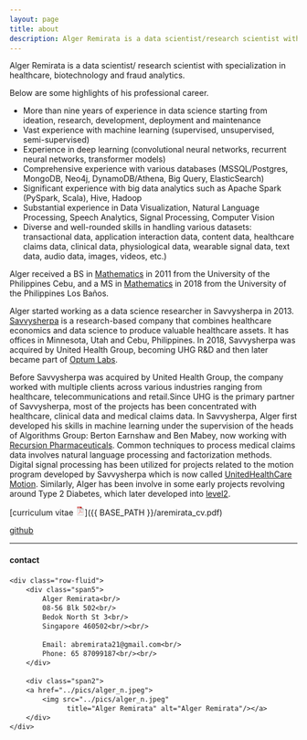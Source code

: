 ```yaml
---
layout: page
title: about
description: Alger Remirata is a data scientist/research scientist with specialization in healthcare, biotechnology and fraud analytics. 
---
```


Alger Remirata is a data scientist/ research scientist 
with specialization in healthcare, biotechnology and fraud analytics.

Below are some highlights of his professional career.

- More than nine years of experience in data science starting from ideation, research, development, deployment and maintenance
- Vast experience with machine learning (supervised, unsupervised, semi-supervised)
- Experience in deep learning (convolutional neural networks, recurrent neural networks, transformer models)
- Comprehensive experience with various databases (MSSQL/Postgres, MongoDB, Neo4j, DynamoDB/Athena, Big Query, ElasticSearch)
- Significant experience with big data analytics such as Apache Spark (PySpark, Scala), Hive, Hadoop
- Substantial experience in Data Visualization, Natural Language Processing, Speech Analytics, Signal Processing, Computer Vision
- Diverse and well-rounded skills in handling various datasets: transactional data, application interaction data, content data, healthcare
claims data, clinical data, physiological data, wearable signal data, text data, audio data, images, videos, etc.)

Alger received a BS in [Mathematics](https://cs.upcebu.edu.ph/academics/mathematics-and-statistics/)
in 2011 from the
University of the Philippines Cebu, and a
MS in [Mathematics](https://www.uplbgraduateschool.org/academic-programs/mathematics-math/) in 2018 from the
University of the Philippines Los Baños.

Alger started working as a data science researcher in Savvysherpa in 2013. [Savvysherpa](https://www.linkedin.com/company/savvysherpa-inc/) is a research-based company that combines healthcare economics and data science to produce valuable healthcare assets. It has offices in Minnesota, Utah and Cebu, Philippines. In 2018, Savvysherpa was acquired by United Health Group, becoming UHG R&D and then later became part of [Optum Labs](https://www.optumlabs.com/).

Before Savvysherpa was acquired by United Health Group, the company worked with multiple clients across various industries ranging from healthcare, telecommunications and retail.Since UHG is the primary partner of Savvysherpa, most of the projects has been concentrated with healthcare, clinical data and medical claims data. In Savvysherpa, Alger first developed his skills in machine learning under the supervision of the heads of Algorithms Group: Berton Earnshaw and Ben Mabey, now working with [Recursion Pharmaceuticals](https://www.recursion.com/). Common techniques to process medical claims data involves natural language processing and factorization methods. Digital signal processing has been utilized for projects related to the motion program developed by Savvysherpa which is now called [UnitedHealthCare Motion](https://unitedhealthcaremotion.com/). Similarly, Alger has been involve in some early projects revolving around Type 2 Diabetes, which later developed into [level2](https://mylevel2.com/our-approach/). 

[curriculum vitae ![CV as pdf](icons16/pdf-icon.png)]({{ BASE_PATH }}/aremirata_cv.pdf)<br/>
<!-- [impactstory](https://impactstory.org/u/0000-0002-4914-6671)<br/> -->
[github](https://github.com/aremirata)<br/>

---

<div class="container">
<h4><a name="contact"></a>contact</h4>

    <div class="row-fluid">
        <div class="span5">
            Alger Remirata<br/>
            08-56 Blk 502<br/>
            Bedok North St 3<br/> 
            Singapore 460502<br/><br/>

            Email: abremirata21@gmail.com<br/>
            Phone: 65 87099187<br/><br/>
        </div>

        <div class="span2">
        <a href="../pics/alger_n.jpeg">
            <img src="../pics/alger_n.jpeg"
                  title="Alger Remirata" alt="Alger Remirata"/></a>
        </div>
    </div>
</div>
